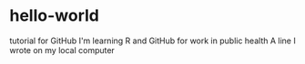# hello-world
tutorial for GitHub
I'm learning R and GitHub for work in public health
A line I wrote on my local computer
